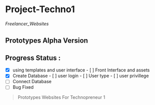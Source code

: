 # Project-Techno1
###### Freelancer_Websites
## Prototypes Alpha Version 
## Progress Status :
* [x] using templates and user interface
		-  [ ] Front Interface and assets
* [x] Create Database
		-  [ ] user login 
		-  [ ] User type 
		-  [ ] user privillege  
* [ ] Connect Database 
* [ ] Bug Fixed
>  Prototypes Websites 
 For Technopreneur 1 
